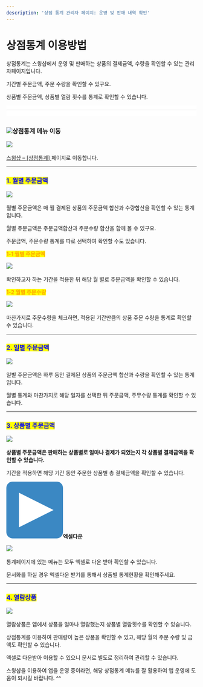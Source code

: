 ```yaml
---
description: '상점 통계 관리자 페이지: 운영 및 판매 내역 확인'
---
```


# 상점통계 이용방법

상점통계는 스윙샵에서 운영 및 판매하는 상품의 결제금액, 수량을 확인할 수 있는 관리자페이지입니다.

기간별 주문금액, 주문 수량을 확인할 수 있구요.

상품별 주문금액, 상품별 열람 횟수를 통계로 확인할 수 있습니다.

![](<../../.gitbook/assets/구분선 (1) (1).PNG>)

### ![](https://wp.swing2app.co.kr/wp-content/uploads/2020/04/%EB%8B%A8%EB%9D%BD1-1.png)**상점통계 메뉴 이동**

![](https://wp.swing2app.co.kr/wp-content/uploads/2018/11/%EC%83%81%EC%A0%90%ED%86%B5%EA%B3%84.png)

[스윙샵 –  \[상점통계\] ](http://www.swing2app.co.kr/view/store\_statistics\_month)페이지로 이동합니다.

***

### <mark style="color:blue;">**1. 월별 주문금액**</mark>

![](https://wp.swing2app.co.kr/wp-content/uploads/2018/11/%EC%83%81%EC%A0%90%ED%86%B5%EA%B3%848.png)

월별 주문금액은 매 월 결제된 상품의 주문금액 합산과 수량합산을 확인할 수 있는 통계입니다.

월별 주문금액은 주문금액합산과 주문수량 합산을 함께 볼 수 있구요.

주문금액, 주문수량 통계를 따로 선택하여 확인할 수도 있습니다.



<mark style="color:orange;">**1-1 월별 주문금액**</mark>

![](https://wp.swing2app.co.kr/wp-content/uploads/2018/11/%EC%83%81%EC%A0%90%ED%86%B5%EA%B3%849.png)

확인하고자 하는 기간을 적용한 뒤 해당 월 별로 주문금액을 확인할 수 있습니다.

<mark style="color:orange;">**1-2 월별 주문수량**</mark>

![](https://wp.swing2app.co.kr/wp-content/uploads/2018/11/%EC%83%81%EC%A0%90%ED%86%B5%EA%B3%8410.png)

마찬가지로 주문수량을 체크하면, 적용된 기간만큼의 상품 주문 수량을 통계로 확인할 수 있습니다.

***

### <mark style="color:blue;">**2. 일별 주문금액**</mark>

![](https://wp.swing2app.co.kr/wp-content/uploads/2018/11/%EC%83%81%EC%A0%90%ED%86%B5%EA%B3%8411.png)

일별 주문금액은 하루 동안 결제된 상품의 주문금액 합산과 수량을 확인할 수 있는 통계입니다.

월별 통계와 마찬가지로 해당 일자를 선택한 뒤 주문금액, 주무수량 통계를 확인할 수 있습니다.

***

### <mark style="color:blue;">**3. 상품별 주문금액**</mark>

![](https://wp.swing2app.co.kr/wp-content/uploads/2018/11/%EC%83%81%EC%A0%90%ED%86%B5%EA%B3%8412.png)

**상품별 주문금액은 판매하는 상품별로 얼마나 결제가 되었는지 각 상품별 결제금액을 확인할 수 있습니다.**

&#x20;기간을 적용하면 해당 기간 동안 주문한 상품별 총 결제금액을 확인할 수 있습니다.



<img src="../../.gitbook/assets/image (5).png" alt="" data-size="line">**엑셀다운**

![](https://wp.swing2app.co.kr/wp-content/uploads/2018/11/%EC%83%81%EC%A0%90%ED%86%B5%EA%B3%8413.png)

통계페이지에 있는 메뉴는  모두 엑셀로 다운 받아 확인할 수 있습니다.

문서화를 하실 경우 엑셀다운 받기를 통해서 상품별 통계현황을 확인해주세요.

***

### <mark style="color:blue;">**4. 열람상품**</mark>

![](https://wp.swing2app.co.kr/wp-content/uploads/2018/11/%EC%83%81%EC%A0%90%ED%86%B5%EA%B3%8414.png)

열람상품은 앱에서 상품을 얼마나 열람했는지 상품별 열람횟수를 확인할 수 있습니다.

상점통계를 이용하여 판매량이 높은 상품을 확인할 수 있고, 해당 월의 주문 수량 및 금액도 확인할 수 있습니다.

엑셀로 다운받아 이용할 수 있으니 문서로 별도로 정리하여 관리할 수 있습니다.

스윙샵을 이용하여 앱을 운영 중이라면, 해당 상점통계 메뉴를 잘 활용하여 앱 운영에 도움이 되시길 바랍니다. ^^

